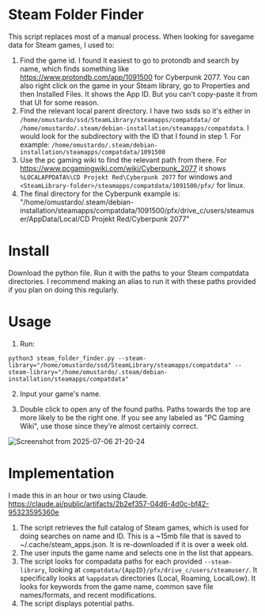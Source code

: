 # Steam Folder Finder

This script replaces most of a manual process. When looking for savegame data for Steam games, I used to:
1. Find the game id. I found it easiest to go to protondb and search by name, which finds something like https://www.protondb.com/app/1091500 for Cyberpunk 2077. You can also right click on the game in your Steam library, go to Properties and then Installed Files. It shows the App ID. But you can't copy-paste it from that UI for some reason.
2. Find the relevant local parent directory. I have two ssds so it's either in `/home/omustardo/ssd/SteamLibrary/steamapps/compatdata/` or `/home/omustardo/.steam/debian-installation/steamapps/compatdata`. I would look for the subdirectory with the ID that I found in step 1. For example: `/home/omustardo/.steam/debian-installation/steamapps/compatdata/1091500`
3. Use the pc gaming wiki to find the relevant path from there. For https://www.pcgamingwiki.com/wiki/Cyberpunk_2077 it shows `%LOCALAPPDATA%\CD Projekt Red\Cyberpunk 2077` for windows and `<SteamLibrary-folder>/steamapps/compatdata/1091500/pfx/` for linux.
4. The final directory for the Cyberpunk example is: "/home/omustardo/.steam/debian-installation/steamapps/compatdata/1091500/pfx/drive_c/users/steamuser/AppData/Local/CD Projekt Red/Cyberpunk 2077"

# Install

Download the python file. Run it with the paths to your Steam compatdata directories. I recommend making an alias to run it with these paths provided if you plan on doing this regularly.

# Usage

1. Run:
```
python3 steam_folder_finder.py --steam-library="/home/omustardo/ssd/SteamLibrary/steamapps/compatdata" --steam-library="/home/omustardo/.steam/debian-installation/steamapps/compatdata"
```

2. Input your game's name.

3. Double click to open any of the found paths. Paths towards the top are more likely to be the right one. If you see any labeled as "PC Gaming Wiki", use those since they're almost certainly correct.

![Screenshot from 2025-07-06 21-20-24](https://github.com/user-attachments/assets/18db9b81-3156-4550-9ddf-f01308161ceb)

# Implementation

I made this in an hour or two using Claude. https://claude.ai/public/artifacts/2b2ef357-04d6-4d0c-bf42-95323595360e

1. The script retrieves the full catalog of Steam games, which is used for doing searches on name and ID. This is a ~15mb file that is saved to ~/.cache/steam_apps.json. It is re-downloaded if it is over a week old.
2. The user inputs the game name and selects one in the list that appears.
3. The script looks for compadata paths for each provided `--steam-library`, looking at `compatdata/{AppID}/pfx/drive_c/users/steamuser/`. It specifically looks at `%appdata%` directories (Local, Roaming, LocalLow). It looks for keywords from the game name, common save file names/formats, and recent modifications.
4. The script displays potential paths.
